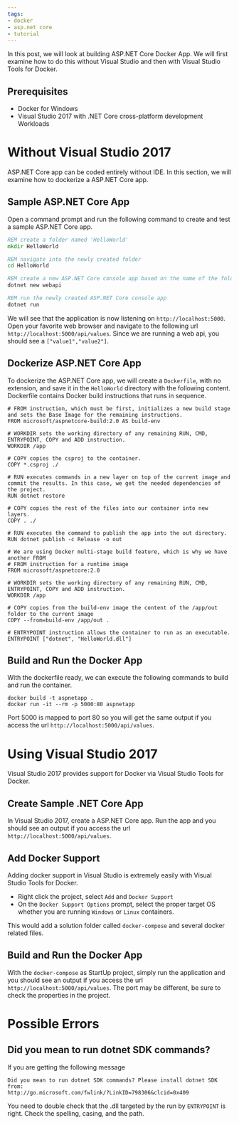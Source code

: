 ```yaml
---
tags:
- docker
- asp.net core
- tutorial
---
```


In this post, we will look at building ASP.NET Core Docker App. We will first examine how to do this without Visual Studio and then with Visual Studio Tools for Docker.

## Prerequisites

- Docker for Windows
- Visual Studio 2017 with .NET Core cross-platform development Workloads

# Without Visual Studio 2017

ASP.NET Core app can be coded entirely without IDE. In this section, we will examine how to dockerize a ASP.NET Core app.

## Sample ASP.NET Core App

Open a command prompt and run the following command to create and test a sample ASP.NET Core app.

``` bat
REM create a folder named 'HelloWorld'
mkdir HelloWorld

REM navigate into the newly created folder
cd HelloWorld

REM create a new ASP.NET Core console app based on the name of the folder
dotnet new webapi

REM run the newly created ASP.NET Core console app
dotnet run
```

We will see that the application is now listening on ```http://localhost:5000```. Open your favorite web browser and navigate to the following url ```http://localhost:5000/api/values```. Since we are running a web api, you should see a ```["value1","value2"]```.

## Dockerize ASP.NET Core App

To dockerize the ASP.NET Core app, we will create a `Dockerfile`, with no extension, and save it in the `HelloWorld` directory with the following content. Dockerfile contains Docker build instructions that runs in sequence.

``` docker
# FROM instruction, which must be first, initializes a new build stage and sets the Base Image for the remaining instructions.
FROM microsoft/aspnetcore-build:2.0 AS build-env

# WORKDIR sets the working directory of any remaining RUN, CMD, ENTRYPOINT, COPY and ADD instruction.
WORKDIR /app

# COPY copies the csproj to the container.
COPY *.csproj ./

# RUN executes commands in a new layer on top of the current image and commit the results. In this case, we get the needed dependencies of the project.
RUN dotnet restore

# COPY copies the rest of the files into our container into new layers.
COPY . ./

# RUN executes the command to publish the app into the out directory.
RUN dotnet publish -c Release -o out

# We are using Docker multi-stage build feature, which is why we have another FROM
# FROM instruction for a runtime image
FROM microsoft/aspnetcore:2.0

# WORKDIR sets the working directory of any remaining RUN, CMD, ENTRYPOINT, COPY and ADD instruction.
WORKDIR /app

# COPY copies from the build-env image the content of the /app/out folder to the current image
COPY --from=build-env /app/out .

# ENTRYPOINT instruction allows the container to run as an executable.
ENTRYPOINT ["dotnet", "HelloWorld.dll"]
```

## Build and Run the Docker App

With the dockerfile ready, we can execute the following commands to build and run the container.

``` dos
docker build -t aspnetapp .
docker run -it --rm -p 5000:80 aspnetapp
```

Port 5000 is mapped to port 80 so you will get the same output if you access the url ```http://localhost:5000/api/values```.

# Using Visual Studio 2017

Visual Studio 2017 provides support for Docker via Visual Studio Tools for Docker.

## Create Sample .NET Core App

In Visual Studio 2017, create a ASP.NET Core app. Run the app and you should see an output if you access the url ```http://localhost:5000/api/values```.

## Add Docker Support

Adding docker support in Visual Studio is extremely easily with Visual Studio Tools for Docker.

- Right click the project, select ```Add``` and ```Docker Support```
- On the ```Docker Support Options``` prompt, select the proper target OS whether you are running ```Windows``` or ```Linux``` containers.

This would add a solution folder called ```docker-compose``` and several docker related files.

## Build and Run the Docker App

With the ```docker-compose``` as StartUp project, simply run the application and you should see an output if you access the url ```http://localhost:5000/api/values```. The port may be different, be sure to check the properties in the project.

# Possible Errors

## Did you mean to run dotnet SDK commands?

If you are getting the following message

```
Did you mean to run dotnet SDK commands? Please install dotnet SDK from:
http://go.microsoft.com/fwlink/?LinkID=798306&clcid=0x409
```

You need to double check that the .dll targeted by the run by ```ENTRYPOINT``` is right. Check the spelling, casing, and the path.
